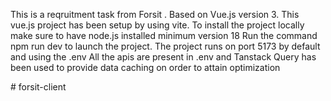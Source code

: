 This is a reqruitment task from Forsit .
Based on Vue.js version 3.
This vue.js project has been setup by using vite.
To install the project locally make sure to have node.js installed minimum version 18
Run the command npm run dev to launch the project.
The project runs on port 5173 by default and using the .env
All the apis are present in .env and Tanstack Query has been used to provide data caching on order to attain optimization

#   f o r s i t - c l i e n t 

